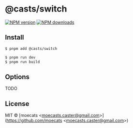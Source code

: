 # @casts/switch

[![NPM version](https://img.shields.io/npm/v/@casts/switch.svg?style=flat)](https://npmjs.org/package/@casts/switch)
[![NPM downloads](http://img.shields.io/npm/dm/@casts/switch.svg?style=flat)](https://npmjs.org/package/@casts/switch)

## Install

```bash
$ pnpm add @casts/switch
```

```bash
$ pnpm run dev
$ pnpm run build
```

## Options

TODO

## License

MIT © [moecats &lt;moecasts.caster@gmail.com&gt;](https://github.com/moecats &lt;moecasts.caster@gmail.com&gt;)
